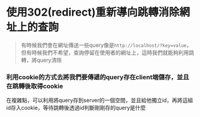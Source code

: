 # 使用302(redirect)重新導向跳轉消除網址上的查詢
> 有時候我們會在網址傳送一些query像是`http://localhost/?key=value`，但有時候我們不希望，查詢停留在使用者的網址上，這時我們就能夠利用跳轉，將query清除

### 利用cookie的方式去將我們要傳遞的query存在client端儲存，並且在跳轉後取得cookie
在複雜點，可以利用將query存到server的一個空間，並且給他獨立id，再將這組id存入cookie，等待跳轉後透過id判斷剛剛存的query是什麼